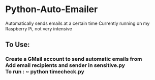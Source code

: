 # Python-Auto-Emailer
Automatically sends emails at a certain time 
Currently running on my Raspberry Pi, not very intensive

<h2>
  To Use:
</h2>
<h3>
  Create a GMail account to send automatic emails from
  </br>
  Add email recipients and sender in sensitive.py
  </br>
  To run : ~ python timecheck.py
</h3>
